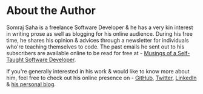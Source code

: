 # About the Author

Somraj Saha is a freelance Software Developer & he has a very kin interest in
writing prose as well as blogging for his online audience. During his free time,
he shares his opinion & advices through a newsletter for individuals who're
teaching themselves to code. The past emails he sent out to his subscribers are
available online to be read for free at -
[Musings of a Self-Taught Software Developer](https://www.getrevue.co/profile/jarmos).

If you're generally interested in his work & would like to know more about him,
feel free to check out his online presence on -
[GitHub](https://github.com/Jarmos-san),
[Twitter](https://twitter.com/Jarmosan),
[LinkedIn](https://www.linkedin.com/in/jarmos) &
[his personal blog](https://jarmos.netlify.app).
